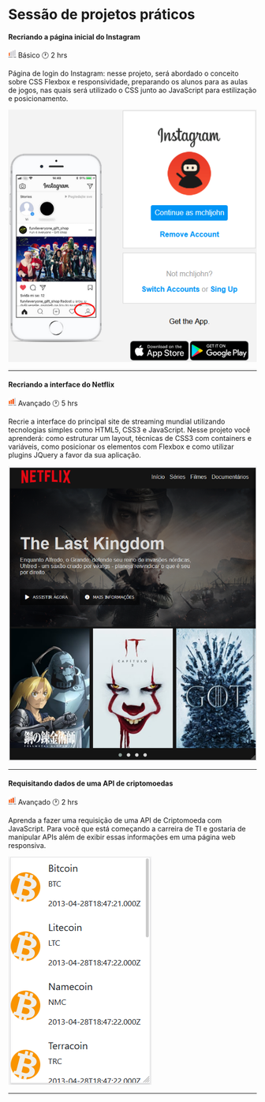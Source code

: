 # Sessão de projetos práticos

#### Recriando a página inicial do Instagram

![](https://github.com/mchjohn/bootcamp-everis/blob/master/imgs/volume-1.png) Básico   :clock1: 2 hrs

Página de login do Instagram: nesse projeto, será abordado o conceito sobre CSS Flexbox e responsividade, preparando os alunos para as aulas de jogos, nas quais será utilizado o CSS junto ao JavaScript para estilização e posicionamento.

![](https://github.com/mchjohn/bootcamp-everis/blob/master/projetos/imgs/Screenshot_2.png)

------

#### Recriando a interface do Netflix

![](https://github.com/mchjohn/bootcamp-everis/blob/master/imgs/volume.png) Avançado   :clock1: 5 hrs

Recrie a interface do principal site de streaming mundial utilizando tecnologias simples como HTML5, CSS3 e JavaScript. Nesse projeto você aprenderá: como estruturar um layout, técnicas de CSS3 com containers e variáveis, como posicionar os elementos com Flexbox e como utilizar plugins JQuery a favor da sua aplicação.

![](https://github.com/mchjohn/bootcamp-everis/blob/master/projetos/imgs/Screenshot_1.png)

------

#### Requisitando dados de uma API de criptomoedas

![](https://github.com/mchjohn/bootcamp-everis/blob/master/imgs/volume.png) Avançado   :clock1: 2 hrs

Aprenda a fazer uma requisição de uma API de Criptomoeda com JavaScript. Para você que está começando a carreira de TI e gostaria de manipular APIs além de exibir essas informações em uma página web responsiva.

![](https://github.com/mchjohn/bootcamp-everis/blob/master/projetos/imgs/Screenshot_3.png)

------

